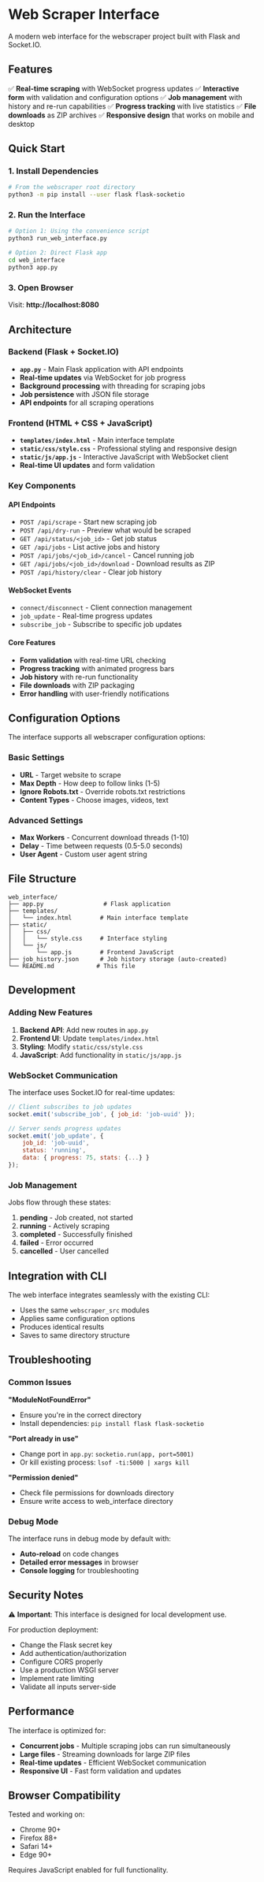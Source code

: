 # Web Scraper Interface

A modern web interface for the webscraper project built with Flask and Socket.IO.

## Features

✅ **Real-time scraping** with WebSocket progress updates
✅ **Interactive form** with validation and configuration options
✅ **Job management** with history and re-run capabilities
✅ **Progress tracking** with live statistics
✅ **File downloads** as ZIP archives
✅ **Responsive design** that works on mobile and desktop

## Quick Start

### 1. Install Dependencies
```bash
# From the webscraper root directory
python3 -m pip install --user flask flask-socketio
```

### 2. Run the Interface
```bash
# Option 1: Using the convenience script
python3 run_web_interface.py

# Option 2: Direct Flask app
cd web_interface
python3 app.py
```

### 3. Open Browser
Visit: **http://localhost:8080**

## Architecture

### Backend (Flask + Socket.IO)
- **`app.py`** - Main Flask application with API endpoints
- **Real-time updates** via WebSocket for job progress
- **Background processing** with threading for scraping jobs
- **Job persistence** with JSON file storage
- **API endpoints** for all scraping operations

### Frontend (HTML + CSS + JavaScript)
- **`templates/index.html`** - Main interface template
- **`static/css/style.css`** - Professional styling and responsive design
- **`static/js/app.js`** - Interactive JavaScript with WebSocket client
- **Real-time UI updates** and form validation

### Key Components

#### API Endpoints
- `POST /api/scrape` - Start new scraping job
- `POST /api/dry-run` - Preview what would be scraped
- `GET /api/status/<job_id>` - Get job status
- `GET /api/jobs` - List active jobs and history
- `POST /api/jobs/<job_id>/cancel` - Cancel running job
- `GET /api/jobs/<job_id>/download` - Download results as ZIP
- `POST /api/history/clear` - Clear job history

#### WebSocket Events
- `connect/disconnect` - Client connection management
- `job_update` - Real-time progress updates
- `subscribe_job` - Subscribe to specific job updates

#### Core Features
- **Form validation** with real-time URL checking
- **Progress tracking** with animated progress bars
- **Job history** with re-run functionality
- **File downloads** with ZIP packaging
- **Error handling** with user-friendly notifications

## Configuration Options

The interface supports all webscraper configuration options:

### Basic Settings
- **URL** - Target website to scrape
- **Max Depth** - How deep to follow links (1-5)
- **Ignore Robots.txt** - Override robots.txt restrictions
- **Content Types** - Choose images, videos, text

### Advanced Settings
- **Max Workers** - Concurrent download threads (1-10)
- **Delay** - Time between requests (0.5-5.0 seconds)
- **User Agent** - Custom user agent string

## File Structure

```
web_interface/
├── app.py                 # Flask application
├── templates/
│   └── index.html        # Main interface template
├── static/
│   ├── css/
│   │   └── style.css     # Interface styling
│   └── js/
│       └── app.js        # Frontend JavaScript
├── job_history.json      # Job history storage (auto-created)
└── README.md            # This file
```

## Development

### Adding New Features

1. **Backend API**: Add new routes in `app.py`
2. **Frontend UI**: Update `templates/index.html`
3. **Styling**: Modify `static/css/style.css`
4. **JavaScript**: Add functionality in `static/js/app.js`

### WebSocket Communication

The interface uses Socket.IO for real-time updates:

```javascript
// Client subscribes to job updates
socket.emit('subscribe_job', { job_id: 'job-uuid' });

// Server sends progress updates
socket.emit('job_update', {
    job_id: 'job-uuid',
    status: 'running',
    data: { progress: 75, stats: {...} }
});
```

### Job Management

Jobs flow through these states:
1. **pending** - Job created, not started
2. **running** - Actively scraping
3. **completed** - Successfully finished
4. **failed** - Error occurred
5. **cancelled** - User cancelled

## Integration with CLI

The web interface integrates seamlessly with the existing CLI:
- Uses the same `webscraper_src` modules
- Applies same configuration options
- Produces identical results
- Saves to same directory structure

## Troubleshooting

### Common Issues

**"ModuleNotFoundError"**
- Ensure you're in the correct directory
- Install dependencies: `pip install flask flask-socketio`

**"Port already in use"**
- Change port in `app.py`: `socketio.run(app, port=5001)`
- Or kill existing process: `lsof -ti:5000 | xargs kill`

**"Permission denied"**
- Check file permissions for downloads directory
- Ensure write access to web_interface directory

### Debug Mode

The interface runs in debug mode by default with:
- **Auto-reload** on code changes
- **Detailed error messages** in browser
- **Console logging** for troubleshooting

## Security Notes

⚠️ **Important**: This interface is designed for local development use.

For production deployment:
- Change the Flask secret key
- Add authentication/authorization
- Configure CORS properly
- Use a production WSGI server
- Implement rate limiting
- Validate all inputs server-side

## Performance

The interface is optimized for:
- **Concurrent jobs** - Multiple scraping jobs can run simultaneously
- **Large files** - Streaming downloads for large ZIP files
- **Real-time updates** - Efficient WebSocket communication
- **Responsive UI** - Fast form validation and updates

## Browser Compatibility

Tested and working on:
- Chrome 90+
- Firefox 88+
- Safari 14+
- Edge 90+

Requires JavaScript enabled for full functionality.